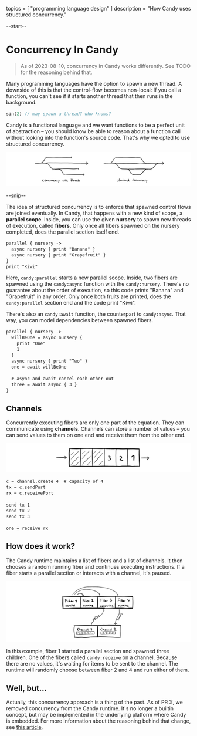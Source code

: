 topics = [ "programming language design" ]
description = "How Candy uses structured concurrency."

--start--

# Concurrency In Candy

> As of 2023-08-10, concurrency in Candy works differently. See TODO for the reasoning behind that.

Many programming languages have the option to spawn a new thread.
A downside of this is that the control-flow becomes non-local:
If you call a function, you can't see if it starts another thread that then runs in the background.

```rust
sin(2) // may spawn a thread? who knows?
```

Candy is a functional language and we want functions to be a perfect unit of abstraction – you should know be able to reason about a function call without looking into the function's source code.
That's why we opted to use structured concurrency.

![invert:concurrency with threads vs. structured concurrency](files/structured-concurrency.webp)

--snip--

The idea of structured concurrency is to enforce that spawned control flows are joined eventually.
In Candy, that happens with a new kind of scope, a **parallel scope**.
Inside, you can use the given **nursery** to spawn new threads of execution, called **fibers**.
Only once all fibers spawned on the nursery completed, does the parallel section itself end.

```candy
parallel { nursery ->
  async nursery { print "Banana" }
  async nursery { print "Grapefruit" }
}
print "Kiwi"
```

Here, `candy:parallel` starts a new parallel scope.
Inside, two fibers are spawned using the `candy:async` function with the `candy:nursery`.
There's no guarantee about the order of execution, so this code prints "Banana" and "Grapefruit" in any order.
Only once both fruits are printed, does the `candy:parallel` section end and the code print "Kiwi".

There's also an `candy:await` function, the counterpart to `candy:async`.
That way, you can model dependencies between spawned fibers.

```candy
parallel { nursery ->
  willBeOne = async nursery {
    print "One"
    1
  }
  async nursery { print "Two" }
  one = await willBeOne

  # async and await cancel each other out
  three = await async { 3 }
}
```

## Channels

Concurrently executing fibers are only one part of the equation.
They can communicate using **channels**.
Channels can store a number of values – you can send values to them on one end and receive them from the other end.

![invert:channels](files/channel.webp)

```candy
c = channel.create 4  # capacity of 4
tx = c.sendPort
rx = c.receivePort

send tx 1
send tx 2
send tx 3

one = receive rx
```

## How does it work?

The Candy runtime maintains a list of fibers and a list of channels.
It then chooses a random running fiber and continues executing instructions.
If a fiber starts a parallel section or interacts with a channel, it's paused.

![invert:fibers](files/candy-fibers.webp)

In this example, fiber 1 started a parallel section and spawned three children.
One of the fibers called `candy:receive` on a channel.
Because there are no values, it's waiting for items to be sent to the channel.
The runtime will randomly choose between fiber 2 and 4 and run either of them.

## Well, but…

Actually, this concurrency approach is a thing of the past.
As of PR X, we removed concurrency from the Candy runtime.
It's no longer a builtin concept, but may be implemented in the underlying platform where Candy is embedded.
For more information about the reasoning behind that change, see [this article](TODO).
